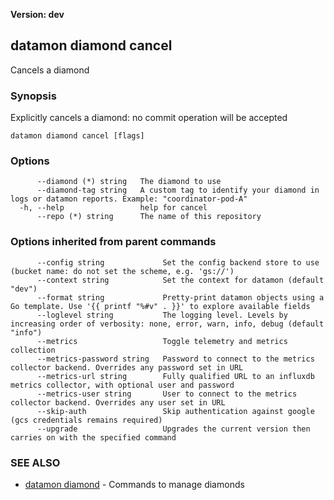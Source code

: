 **Version: dev**

## datamon diamond cancel

Cancels a diamond

### Synopsis

Explicitly cancels a diamond: no commit operation will be accepted

```
datamon diamond cancel [flags]
```

### Options

```
      --diamond (*) string   The diamond to use
      --diamond-tag string   A custom tag to identify your diamond in logs or datamon reports. Example: "coordinator-pod-A"
  -h, --help                 help for cancel
      --repo (*) string      The name of this repository
```

### Options inherited from parent commands

```
      --config string             Set the config backend store to use (bucket name: do not set the scheme, e.g. 'gs://')
      --context string            Set the context for datamon (default "dev")
      --format string             Pretty-print datamon objects using a Go template. Use '{{ printf "%#v" . }}' to explore available fields
      --loglevel string           The logging level. Levels by increasing order of verbosity: none, error, warn, info, debug (default "info")
      --metrics                   Toggle telemetry and metrics collection
      --metrics-password string   Password to connect to the metrics collector backend. Overrides any password set in URL
      --metrics-url string        Fully qualified URL to an influxdb metrics collector, with optional user and password
      --metrics-user string       User to connect to the metrics collector backend. Overrides any user set in URL
      --skip-auth                 Skip authentication against google (gcs credentials remains required)
      --upgrade                   Upgrades the current version then carries on with the specified command
```

### SEE ALSO

* [datamon diamond](datamon_diamond.md)	 - Commands to manage diamonds

